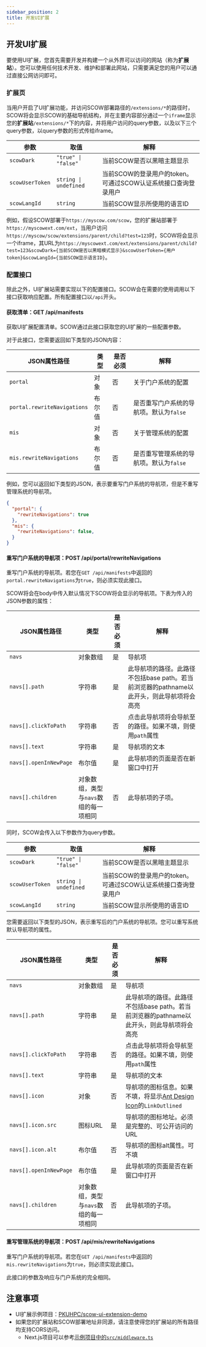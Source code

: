 ```yaml
---
sidebar_position: 2
title: 开发UI扩展
---
```


## 开发UI扩展

要使用UI扩展，您首先需要开发并构建一个从外界可以访问的网站（称为**扩展站**）。您可以使用任何技术开发、维护和部署此网站，只需要满足您的用户可以通过直接公网访问即可。

### 扩展页

当用户开启了UI扩展功能，并访问SCOW部署路径的`/extensions/*`的路径时，SCOW将会显示SCOW的基础导航结构，并在主要内容部分通过一个`iframe`显示您的**扩展站**`/extensions/*`下的内容，并将用户访问的query参数，以及以下三个query参数，以query参数的形式传给iframe。

| 参数            | 取值                  | 解释                                                          |
| --------------- | --------------------- | ------------------------------------------------------------- |
| `scowDark`      | `"true" \| "false"`   | 当前SCOW是否以黑暗主题显示                                    |
| `scowUserToken` | `string \| undefined` | 当前SCOW的登录用户的token。可通过SCOW认证系统接口查询登录用户 |
| `scowLangId`    | `string`              | 当前SCOW显示所使用的语言ID                                    |

例如，假设SCOW部署于`https://myscow.com/scow`，您的扩展站部署于`https://myscowext.com/ext`，当用户访问`https://myscow/scow/extensions/parent/child?test=123`时，SCOW将会显示一个iframe，其URL为`https://myscowext.com/ext/extensions/parent/child?test=123&scowDark={当前SCOW是否以黑暗模式显示}&scowUserToken={用户token}&scowLangId={当前SCOW显示语言ID}`。

### 配置接口

除此之外，UI扩展站需要实现以下的配置接口。SCOW会在需要的使用调用以下接口获取响应配置。所有配置接口以`/api`开头。

#### 获取清单：GET /api/manifests

获取UI扩展配置清单。SCOW通过此接口获取您的UI扩展的一些配置参数。

对于此接口，您需要返回如下类型的JSON内容：

| JSON属性路径                | 类型   | 是否必须 | 解释                                    |
| --------------------------- | ------ | -------- | --------------------------------------- |
| `portal`                    | 对象   | 否       | 关于门户系统的配置                      |
| `portal.rewriteNavigations` | 布尔值 | 否       | 是否重写门户系统的导航项。默认为`false` |
| `mis`                       | 对象   | 否       | 关于管理系统的配置                      |
| `mis.rewriteNavigations`    | 布尔值 | 否       | 是否重写管理系统的导航项。默认为`false` |

例如，您可以返回如下类型的JSON，表示要重写门户系统的导航项，但是不重写管理系统的导航项。

```json
{
  "portal": {
    "rewriteNavigations": true
  },
  "mis": {
    "rewriteNavigations": false,
  }
}
```

#### 重写门户系统的导航项：POST /api/portal/rewriteNavigations

重写门户系统的导航项。若您在`GET /api/manifests`中返回的`portal.rewriteNavigations`为`true`，则必须实现此接口。

SCOW将会在body中传入默认情况下SCOW将会显示的导航项。下表为传入的JSON参数的属性：

| JSON属性路径           | 类型                                   | 是否必须 | 解释                                                                                      |
| ---------------------- | -------------------------------------- | -------- | ----------------------------------------------------------------------------------------- |
| `navs`                 | 对象数组                               | 是       | 导航项                                                                                    |
| `navs[].path`          | 字符串                                 | 是       | 此导航项的路径。此路径不包括base path。若当前浏览器的pathname以此开头，则此导航项将会高亮 |
| `navs[].clickToPath`   | 字符串                                 | 否       | 点击此导航项将会导航至的路径。如果不填，则使用`path`属性                                  |
| `navs[].text`          | 字符串                                 | 是       | 导航项的文本                                                                              |
| `navs[].openInNewPage` | 布尔值                                 | 是       | 此导航项的页面是否在新窗口中打开                                                          |
| `navs[].children`      | 对象数组，类型与`navs`数组的每一项相同 | 否       | 此导航项的子项。                                                                          |

同时，SCOW会传入以下参数作为query参数。

| 参数            | 取值                  | 解释                                                          |
| --------------- | --------------------- | ------------------------------------------------------------- |
| `scowDark`      | `"true" \| "false"`   | 当前SCOW是否以黑暗主题显示                                    |
| `scowUserToken` | `string \| undefined` | 当前SCOW的登录用户的token。可通过SCOW认证系统接口查询登录用户 |
| `scowLangId`    | `string`              | 当前SCOW显示所使用的语言ID                                    |

您需要返回以下类型的JSON，表示重写后的门户系统的导航项。您可以重写系统默认导航项的属性。

| JSON属性路径           | 类型                                   | 是否必须 | 解释                                                                                                       |
| ---------------------- | -------------------------------------- | -------- | ---------------------------------------------------------------------------------------------------------- |
| `navs`                 | 对象数组                               | 是       | 导航项                                                                                                     |
| `navs[].path`          | 字符串                                 | 是       | 此导航项的路径。此路径不包括base path。若当前浏览器的pathname以此开头，则此导航项将会高亮                  |
| `navs[].clickToPath`   | 字符串                                 | 否       | 点击此导航项将会导航至的路径。如果不填，则使用`path`属性                                                   |
| `navs[].text`          | 字符串                                 | 是       | 导航项的文本                                                                                               |
| `navs[].icon`          | 对象                                   | 否       | 导航项的图标信息。如果不填，将显示[Ant Design Icon](https://ant.design/components/icon-cn)的`LinkOutlined` |
| `navs[].icon.src`      | 图标URL                                | 是       | 导航项的图标地址。必须是完整的、可公开访问的URL                                                            |
| `navs[].icon.alt`      | 布尔值                                 | 否       | 导航项的图标alt属性。可不填                                                                                |
| `navs[].openInNewPage` | 布尔值                                 | 是       | 此导航项的页面是否在新窗口中打开                                                                           |
| `navs[].children`      | 对象数组，类型与`navs`数组的每一项相同 | 否       | 此导航项的子项。                                                                                           |


#### 重写管理系统的导航项：POST /api/mis/rewriteNavigations

重写门户系统的导航项。若您在`GET /api/manifests`中返回的`mis.rewriteNavigations`为`true`，则必须实现此接口。

此接口的参数及响应与门户系统的完全相同。

## 注意事项

- UI扩展示例项目：[PKUHPC/scow-ui-extension-demo](https://github.com/PKUHPC/scow-ui-extension-demo)
- 如果您的扩展站和SCOW部署地址非同源，请注意使得您的扩展站的所有路径均支持CORS访问。
    - Next.js项目可以参考[示例项目中的`src/middleware.ts`](https://github.com/PKUHPC/scow-ui-extension-demo/blob/main/src/middleware.ts)


